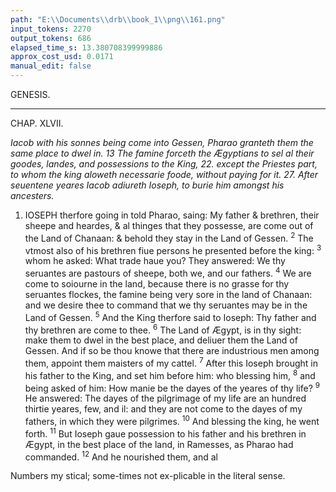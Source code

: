 ```yaml
---
path: "E:\\Documents\\drb\\book_1\\png\\161.png"
input_tokens: 2270
output_tokens: 686
elapsed_time_s: 13.380708399999886
approx_cost_usd: 0.0171
manual_edit: false
---
```

GENESIS.

<hr>

CHAP. XLVII.

*Iacob with his sonnes being come into Gessen, Pharao granteth them the same place to dwel in. 13 The famine forceth the Ægyptians to sel al their goodes, landes, and possessions to the King, 22. except the Priestes part, to whom the king aloweth necessarie foode, without paying for it. 27. After seuentene yeares Iacob adiureth Ioseph, to burie him amongst his ancesters.*

1. IOSEPH therfore going in told Pharao, saing: My father & brethren, their sheepe and heardes, & al thinges that they possesse, are come out of the Land of Chanaan: & behold they stay in the Land of Gessen. <sup>2</sup> The vtmost also of his brethren fiue persons he presented before the king: <sup>3</sup> whom he asked: What trade haue you? They answered: We thy seruantes are pastours of sheepe, both we, and our fathers. <sup>4</sup> We are come to soiourne in the land, because there is no grasse for thy seruantes flockes, the famine being very sore in the land of Chanaan: and we desire thee to command that we thy seruantes may be in the Land of Gessen. <sup>5</sup> And the King therfore said to Ioseph: Thy father and thy brethren are come to thee. <sup>6</sup> The Land of Ægypt, is in thy sight: make them to dwel in the best place, and deliuer them the Land of Gessen. And if so be thou knowe that there are industrious men among them, appoint them maisters of my cattel. <sup>7</sup> After this Ioseph brought in his father to the King, and set him before him: who blessing him, <sup>8</sup> and being asked of him: How manie be the dayes of the yeares of thy life? <sup>9</sup> He answered: The dayes of the pilgrimage of my life are an hundred thirtie yeares, few, and il: and they are not come to the dayes of my fathers, in which they were pilgrimes. <sup>10</sup> And blessing the king, he went forth. <sup>11</sup> But Ioseph gaue possession to his father and his brethren in Ægypt, in the best place of the land, in Ramesses, as Pharao had commanded. <sup>12</sup> And he nourished them, and al

<aside>Numbers my stical; some-times not ex-plicable in the literal sense.</aside>

[^1]: Euerie mans life is shorte & replenished with manie miseries, Iob. 14.